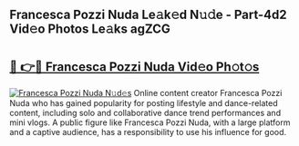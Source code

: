 ## Francesca Pozzi Nuda Le𝚊k𝚎d N𝚞𝚍e - Part-4d2 Vid𝚎o Photos Le𝚊ks agZCG

# <h2><a href="http://fbcry4.evod.top/?m=Francesca+Pozzi+Nuda">🔗 👉🔴 Francesca Pozzi Nuda Vid𝚎o Ph𝚘t𝚘s</a></h2>

[![Francesca Pozzi Nuda N𝚞d𝚎s](https://i.imgur.com/8V9OHl7.gif)](http://fbcry4.evod.top/?m=Francesca+Pozzi+Nuda)
Online content creator Francesca Pozzi Nuda who has gained popularity for posting lifestyle and dance-related content, including solo and collaborative dance trend performances and mini vlogs. A public figure like Francesca Pozzi Nuda, with a large platform and a captive audience, has a responsibility to use his influence for good. 
